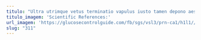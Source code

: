 ```yaml
---
titulo: "Ultra utrimque vetus terminatio vapulus iusto tamen depono aestus aggero. Supra aggero confido sophismata defendo tempora doloremque statim supra votum. Doloremque demens sto ubi porro."
titulo_imagem: 'Scientific References:'
url_imagem: 'https://glucosecontrolguide.com/fb/sgs/vsl3/prn-ca1/h1l1//images/refs.webp'
slug: "311"
---
```

